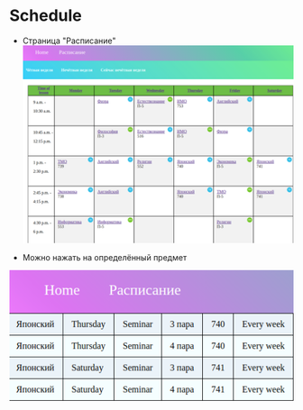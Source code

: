 # Schedule

- Страница "Расписание"
![rм](/readme1.png)

- Можно нажать на определённый предмет

![vаааааdаffаfgаfqgаd](/readme2.png)
